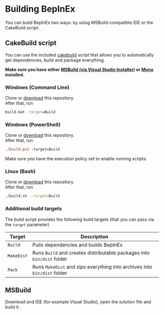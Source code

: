 # Building BepInEx

You can build BepInEx two ways: by using MSBuild-compatible IDE or the CakeBuild script.

## CakeBuild script

You can use the included [cakebuild](https://cakebuild.net/) script that allows you to automatically get dependencies, build and package everything.

**Make sure you have either [MSBuild (via Visual Studio Installer)](https://visualstudio.microsoft.com/downloads/) or [Mono](https://www.mono-project.com/) installed.**

### Windows (Command Line)

Clone or [download](https://github.com/BepInEx/BepInEx/archive/master.zip) this repository.  
After that, run

```bat
build.bat -target=Build
```

### Windows (PowerShell)

Clone or [download](https://github.com/BepInEx/BepInEx/archive/master.zip) this repository.  
After that, run

```ps
./build.ps1 -target=Build
```

Make sure you have the execution policy set to enable running scripts.

### Linux (Bash)

Clone or [download](https://github.com/BepInEx/BepInEx/archive/master.zip) this repository.  
After that, run

```sh
./build.sh --target=Build
```

### Additional build targets

The build script provides the following build targets (that you can pass via the `target` parameter)

| Target        | Description                                                              |
| ------------- | ------------------------------------------------------------------------ |
| `Build`       | Pulls dependencies and builds BepInEx                                    |
| `MakeDist`    | Runs `Build` and creates distributable packages into `bin/dist` folder   |
| `Pack`        | Runs `MakeDist` and zips everything into archives into `bin/dist` folder |

## MSBuild

Download and IDE (for example Visual Studio), open the solution file and build it.